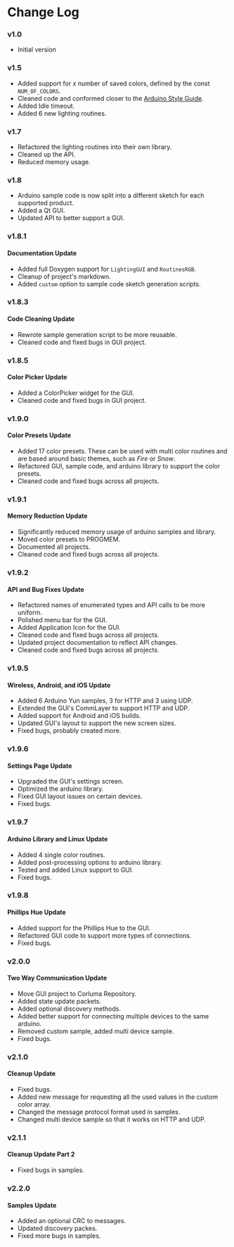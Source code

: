# Change Log

### **v1.0** 
* Initial version

### **v1.5** 
* Added support for *x* number of saved colors, defined by the const `NUM_OF_COLORS`.
* Cleaned code and conformed closer to the [Arduino Style Guide](https://www.arduino.cc/en/Reference/StyleGuide).
* Added Idle timeout.
* Added 6 new lighting routines.

### **v1.7** 
* Refactored the lighting routines into their own library.
* Cleaned up the API.
* Reduced memory usage. 

### **v1.8** 
* Arduino sample code is now split into a different sketch for each supported product. 
* Added a Qt GUI.
* Updated API to better support a GUI.

### **v1.8.1** 
#### Documentation Update
* Added full Doxygen support for `LightingGUI` and `RoutinesRGB`.
* Cleanup of project's markdown.
* Added `custom` option to sample code sketch generation scripts.

### **v1.8.3** 
#### Code Cleaning Update
* Rewrote sample generation script to be more reusable.
* Cleaned code and fixed bugs in GUI project. 

### **v1.8.5** 
#### Color Picker Update
* Added a ColorPicker widget for the GUI.
* Cleaned code and fixed bugs in GUI project. 

### **v1.9.0** 
#### Color Presets Update
* Added 17 color presets. These can be used with multi color routines and are based around basic themes, such as *Fire* or *Snow*.
* Refactored GUI, sample code, and arduino library to support the color presets.
* Cleaned code and fixed bugs across all projects.

### **v1.9.1** 
#### Memory Reduction Update
* Significantly reduced memory usage of arduino samples and library.
* Moved color presets to PROGMEM. 
* Documented all projects.
* Cleaned code and fixed bugs across all projects.

### **v1.9.2** 
#### API and Bug Fixes Update
* Refactored names of enumerated types and API calls to be more uniform.
* Polished menu bar for the GUI.
* Added Application Icon for the GUI. 
* Cleaned code and fixed bugs across all projects.
* Updated project documentation to reflect API changes. 
* Cleaned code and fixed bugs across all projects.

### **v1.9.5** 
#### Wireless, Android, and iOS Update
* Added 6 Arduino Yun samples, 3 for HTTP and 3 using UDP.
* Extended the GUI's CommLayer to support HTTP and UDP.
* Added support for Android and iOS builds.
* Updated GUI's layout to support the new screen sizes.
* Fixed bugs, probably created more. 

### **v1.9.6** 
#### Settings Page Update
* Upgraded the GUI's settings screen.
* Optimized the arduino library.
* Fixed GUI layout issues on certain devices.
* Fixed bugs.

### **v1.9.7** 
#### Arduino Library and Linux Update
* Added 4 single color routines.
* Added post-processing options to arduino library.
* Tested and added Linux support to GUI.
* Fixed bugs.

### **v1.9.8** 
#### Phillips Hue Update
* Added support for the Phillips Hue to the GUI. 
* Refactored GUI code to support more types of connections. 
* Fixed bugs.

### **v2.0.0** 
#### Two Way Communication Update
* Move GUI project to Corluma Repository.
* Added state update packets.
* Added optional discovery methods.
* Added better support for connecting multiple devices to the same arduino. 
* Removed custom sample, added multi device sample.
* Fixed bugs.

### **v2.1.0** 
#### Cleanup Update
* Fixed bugs.
* Added new message for requesting all the used values in the custom color array.
* Changed the message protocol format used in samples. 
* Changed multi device sample so that it works on HTTP and UDP.

### **v2.1.1** 
#### Cleanup Update Part 2
* Fixed bugs in samples.

### **v2.2.0** 
#### Samples Update
* Added an optional CRC to messages. 
* Updated discovery packes.
* Fixed more bugs in samples. 

